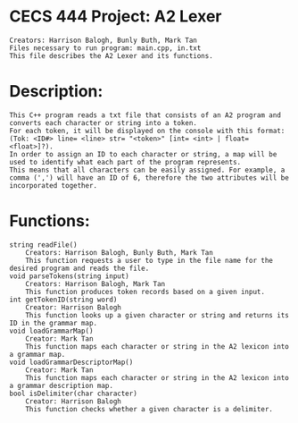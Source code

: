 # CECS 444 Project: A2 Lexer
    Creators: Harrison Balogh, Bunly Buth, Mark Tan
    Files necessary to run program: main.cpp, in.txt
    This file describes the A2 Lexer and its functions.

# Description:
    This C++ program reads a txt file that consists of an A2 program and converts each character or string into a token.
    For each token, it will be displayed on the console with this format: (Tok: <ID#> line= <line> str= "<token>" [int= <int> | float= <float>]?).
    In order to assign an ID to each character or string, a map will be used to identify what each part of the program represents.
    This means that all characters can be easily assigned. For example, a comma (',') will have an ID of 6, therefore the two attributes will be incorporated together.

# Functions:
    string readFile()
        Creators: Harrison Balogh, Bunly Buth, Mark Tan
        This function requests a user to type in the file name for the desired program and reads the file.
    void parseTokens(string input)
        Creators: Harrison Balogh, Mark Tan
        This function produces token records based on a given input.
    int getTokenID(string word)
        Creator: Harrison Balogh
        This function looks up a given character or string and returns its ID in the grammar map.
    void loadGrammarMap()
        Creator: Mark Tan
        This function maps each character or string in the A2 lexicon into a grammar map.
    void loadGrammarDescriptorMap()
        Creator: Mark Tan
        This function maps each character or string in the A2 lexicon into a grammar description map.
    bool isDelimiter(char character)
        Creator: Harrison Balogh
        This function checks whether a given character is a delimiter.
